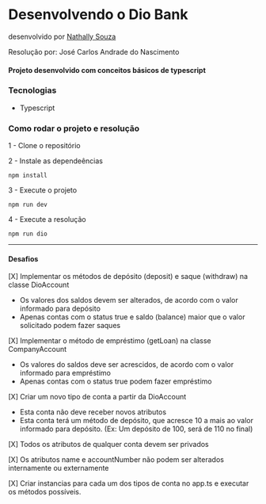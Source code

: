 # Desenvolvendo o Dio Bank

desenvolvido por [Nathally Souza](https://github.com/nathyts)

Resolução por: José Carlos Andrade do Nascimento 

#### Projeto desenvolvido com conceitos básicos de typescript

### Tecnologias
- Typescript

### Como rodar o projeto e resolução

1 - Clone o repositório

2 - Instale as dependeências
    
    npm install

3 - Execute o projeto

    npm run dev

4 - Execute a resolução

    npm run dio

--- 

#### Desafios

[X] Implementar os métodos de depósito (deposit) e saque (withdraw) na classe DioAccount
  - Os valores dos saldos devem ser alterados, de acordo com o valor informado para depósito
  - Apenas contas com o status true e saldo (balance) maior que o valor solicitado podem fazer saques

[X] Implementar o método de empréstimo (getLoan) na classe CompanyAccount
  - Os valores do saldos deve ser acrescidos, de acordo com o valor informado para empréstimo
  - Apenas contas com o status true podem fazer empréstimo

[X] Criar um novo tipo de conta a partir da DioAccount
  - Esta conta não deve receber novos atributos
  - Esta conta terá um método de depósito, que acresce 10 a mais ao valor informado para depósito. (Ex: Um depósito de 100, será de 110 no final)

[X] Todos os atributos de qualquer conta devem ser privados

[X] Os atributos name e accountNumber não podem ser alterados internamente ou externamente

[X] Criar instancias para cada um dos tipos de conta no app.ts e executar os métodos possíveis.
